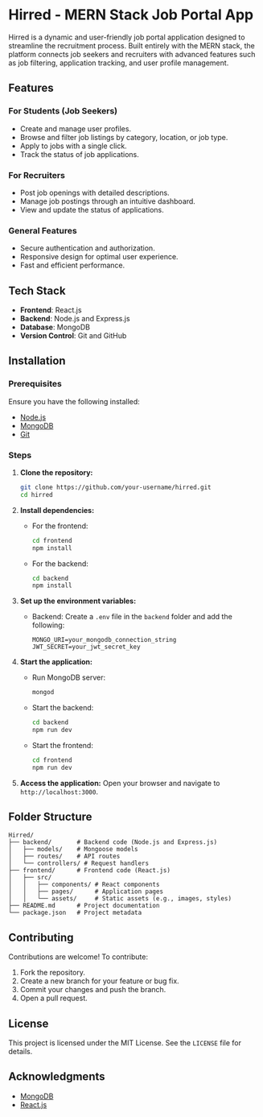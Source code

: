 # Hirred - MERN Stack Job Portal App

Hirred is a dynamic and user-friendly job portal application designed to streamline the recruitment process. Built entirely with the MERN stack, the platform connects job seekers and recruiters with advanced features such as job filtering, application tracking, and user profile management.

## Features

### For Students (Job Seekers)
- Create and manage user profiles.
- Browse and filter job listings by category, location, or job type.
- Apply to jobs with a single click.
- Track the status of job applications.

### For Recruiters
- Post job openings with detailed descriptions.
- Manage job postings through an intuitive dashboard.
- View and update the status of applications.

### General Features
- Secure authentication and authorization.
- Responsive design for optimal user experience.
- Fast and efficient performance.

## Tech Stack

- **Frontend**: React.js
- **Backend**: Node.js and Express.js
- **Database**: MongoDB
- **Version Control**: Git and GitHub

## Installation

### Prerequisites
Ensure you have the following installed:
- [Node.js](https://nodejs.org/)
- [MongoDB](https://www.mongodb.com/)
- [Git](https://git-scm.com/)

### Steps

1. **Clone the repository:**
   ```bash
   git clone https://github.com/your-username/hirred.git
   cd hirred
   ```

2. **Install dependencies:**
   - For the frontend:
     ```bash
     cd frontend
     npm install
     ```
   - For the backend:
     ```bash
     cd backend
     npm install
     ```

3. **Set up the environment variables:**
   - Backend:
     Create a `.env` file in the `backend` folder and add the following:
     ```env
     MONGO_URI=your_mongodb_connection_string
     JWT_SECRET=your_jwt_secret_key
     ```

4. **Start the application:**
   - Run MongoDB server:
     ```bash
     mongod
     ```
   - Start the backend:
     ```bash
     cd backend
     npm run dev
     ```
   - Start the frontend:
     ```bash
     cd frontend
     npm run dev
     ```

5. **Access the application:**
   Open your browser and navigate to `http://localhost:3000`.

## Folder Structure

```
Hirred/
├── backend/       # Backend code (Node.js and Express.js)
│   ├── models/    # Mongoose models
│   ├── routes/    # API routes
│   └── controllers/ # Request handlers
├── frontend/      # Frontend code (React.js)
│   ├── src/
│   │   ├── components/ # React components
│   │   ├── pages/      # Application pages
│   │   └── assets/     # Static assets (e.g., images, styles)
├── README.md      # Project documentation
└── package.json   # Project metadata
```

## Contributing

Contributions are welcome! To contribute:
1. Fork the repository.
2. Create a new branch for your feature or bug fix.
3. Commit your changes and push the branch.
4. Open a pull request.

## License

This project is licensed under the MIT License. See the `LICENSE` file for details.

## Acknowledgments

- [MongoDB](https://www.mongodb.com/)
- [React.js](https://reactjs.org/)
